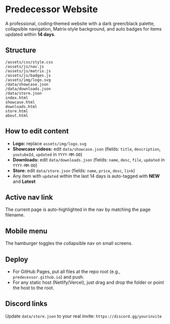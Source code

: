 
# Predecessor Website

A professional, coding‑themed website with a dark green/black palette, collapsible navigation, Matrix‑style background, and auto badges for items updated within **14 days**.

## Structure
```
/assets/css/style.css
/assets/js/nav.js
/assets/js/matrix.js
/assets/js/badges.js
/assets/img/logo.svg
/data/showcase.json
/data/downloads.json
/data/store.json
index.html
showcase.html
downloads.html
store.html
about.html
```

## How to edit content
- **Logo:** replace `assets/img/logo.svg`
- **Showcase videos:** edit `data/showcase.json` (fields: `title`, `description`, `youtubeId`, `updated` in `YYYY-MM-DD`)
- **Downloads:** edit `data/downloads.json` (fields: `name`, `desc`, `file`, `updated` in `YYYY-MM-DD`)
- **Store:** edit `data/store.json` (fields: `name`, `price`, `desc`, `link`)
- Any item with `updated` within the last 14 days is auto-tagged with **NEW** and **Latest**

## Active nav link
The current page is auto-highlighted in the nav by matching the page filename.

## Mobile menu
The hamburger toggles the collapsible nav on small screens.

## Deploy
- For GitHub Pages, put all files at the repo root (e.g., `predecessor.github.io`) and push.
- For any static host (Netlify/Vercel), just drag and drop the folder or point the host to the root.

## Discord links
Update `data/store.json` to your real invite: `https://discord.gg/yourinvite`
